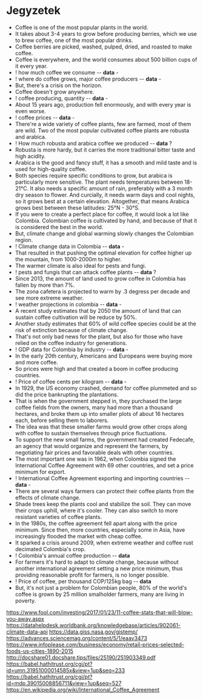 # Jegyzetek
- Coffee is one of the most popular plants in the world.
- It takes about 3-4 years to grow before producing berries, which we use to brew coffee, one of the most popular drinks.
- Coffee berries are picked, washed, pulped, dried, and roasted to make coffee.
- Coffee is everywhere, and the world consumes about 500 billion cups of it every year.
- ! how much coffee we consume -- **data** -
- ! where do coffee grows, major coffee producers -- **data** -
- But, there's a crisis on the horizon.
- Coffee doesn't grow anywhere.
- ! coffee producing, quantity -- **data** -
- About 15 years ago, production fell enormously, and with every year is even worse.
- ! coffee prices -- **data** -
- There're a wide variety of coffee plants, few are farmed, most of them are wild. Two of the most popular cultivated coffee plants are robusta and arabica.
- ! How much robusta and arabica coffee we produced -- **data** ?
- Robusta is more hardy, but it carries the more traditional bitter taste and high acidity.
- Arabica is the good and fancy stuff, it has a smooth and mild taste and is used for high-quality coffee.
- Both species require specific conditions to grow, but arabica is particularly more sensitive. The plant needs temperatures between 18-21°C. It also needs a specific amount of rain, preferably with a 3 month dry season to flower. And curcially, it needs warm days and cool nights, so it grows best at a certain elevation. Altogether, that means Arabica grows best between these latitudes: 25°N - 30°S.
- If you were to create a perfect place for coffee, it would look a lot like Colombia. Colombian coffee is cultivated by hand, and because of that it is considered the best in the world.
- But, climate change and global warming slowly changes the Colombian region.
- ! Climate change data in Colombia -- **data** -
- That resulted in that pushing the optimal elevation for coffee higher up the mountain, from 1000-2000m to higher.
- The warmer climate is also ideal for pests and fungi.
- ! pests and fungis that can attack coffee plants -- **data** ?
- Since 2013, the amount of land used to grow coffee in Colombia has fallen by more than 7%.
- The zona cafetera is projected to warm by .3 degress per decade and see more extreme weather.
- ! weather projections in colombia -- **data** - 
- A recent study estimates that by 2050 the amount of land that can sustain coffee cultivation will be reduce by 50%.
- Another study estimates that 60% of wild coffee species could be at the risk of extinction because of climate change.
- That's not only bad news for the plant, but also for those who have relied on the coffee industry for generations.
- ! GDP data for Colombia by industry -- **data** - 
- In the early 20th century, Americans and Europeans were buying more and more coffee.
- So prices were high and that created a boom in coffee producing countries.
- ! Price of coffee cents per kilogram -- **data** - 
- In 1929, the US economy crashed, demand for coffee plummeted and so did the price bankrupting the plantations.
- That is when the government stepped in, they purchased the large coffee fields from the owners, many had more than a thousand hectares, and broke them up into smaller plots of about 16 hectares each, before selling them to laborers.
- The idea was that these smaller farms would grow other crops along with coffee to sustain themselves through price fluctuations.
- To support the new small farms, the government had created Fedecafe, an agency that would organize and represent the farmers, by negotiating fair prices and favorable deals with other countries.
- The most important one was in 1962, when Colombia signed the International Coffee Agreement with 69 other countries, and set a price minimum for export.
- ! International Coffee Agreement exporting and importing countries -- **data** - 
- There are several ways farmers can protect their coffee plants from the effects of climate change.
- Shade trees keep the plants cool and stabilize the soil. They can move their crops uphill, where it's cooler. They can also switch to more resistant varieties of coffee plants.
- In the 1980s, the coffee agreement fell apart along with the price minimum. Since then, more countries, especially some in Asia, have increasingly flooded the market with cheap coffee.
- It sparked a crisis around 2009, when extreme weather and coffee rust decimated Colombia's crop.
- ! Colombia's annual coffee production -- **data**
- For farmers it's hard to adapt to climate change, because without another international agreement setting a new price minimum, thus providing reasonable profit for farmers, is no longer possible.
- ! Price of coffee, per thousand COP/125kg bag -- **data**
- But, it's not just a problem for Colombian people, 80% of the world's coffee is grown by 25 million smalholder farmers, many are living in poverty.



https://www.fool.com/investing/2017/01/23/11-coffee-stats-that-will-blow-you-away.aspx
https://datahelpdesk.worldbank.org/knowledgebase/articles/902061-climate-data-api
https://data.giss.nasa.gov/gistemp/
https://advances.sciencemag.org/content/5/1/eaav3473
https://www.infoplease.com/business/economy/retail-prices-selected-foods-us-cities-1890-2015
http://docshare01.docshare.tips/files/25190/251903349.pdf
https://babel.hathitrust.org/cgi/pt?id=umn.31951000014585x&view=1up&seq=233
https://babel.hathitrust.org/cgi/pt?id=mdp.39015008856711&view=1up&seq=527
https://en.wikipedia.org/wiki/International_Coffee_Agreement